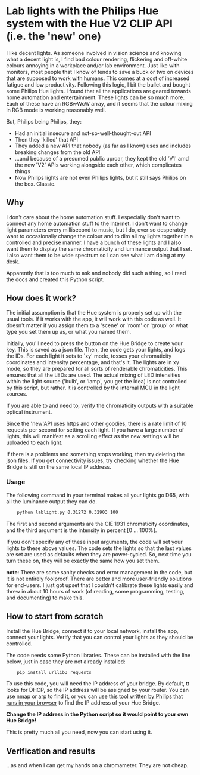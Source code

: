# Lab lights with the Philips Hue system with the Hue V2 CLIP API (i.e. the 'new' one)

I like decent lights. As someone involved in vision science and knowing what a decent light is, I find bad colour rendering, flickering and off-white colours annoying in a workplace and/or lab environment. Just like with monitors, most people that I know of tends to save a buck or two on devices that are supposed to work with humans. This comes at a cost of increased fatigue and low productivity. Following this logic, I bit the bullet and bought some Philips Hue lights. I found that all the applications are geared towards home automation and entertainment. These lights can be so much more. Each of these have an RGBwWcW array, and it seems that the colour mixing in RGB mode is working reasonably well.

But, Philips being Philips, they:

* Had an initial insecure and not-so-well-thought-out API
* Then they 'killed' that API
* They added a new API that nobody (as far as I know) uses and includes breaking changes from the old API
* ...and because of a presumed public uproar, they kept the old 'V1' amd the new 'V2' APIs working alongside each other, which complicates things
* Now Philips lights are not even Philips lights, but it still says Philips on the box. Classic.

## Why

 I don't care about the home automation stuff. I especially don't want to connect any home automation stuff to the Internet. I don't want to change light parameters every millisecond to music, but I do, ever so desperately want to occasionally change the colour and to dim all my lights together in a controlled and precise manner. I have a bunch of these lights and I also want them to display the same chromaticity and luminance output that I set. I also want them to be wide spectrum so I can see what I am doing at my desk.

 Apparently that is too much to ask and nobody did such a thing, so I read the docs and created this Python script.

## How does it work?

 The initial assumption is that the Hue system is properly set up with the usual tools. If it works with the app, it will work with this code as well. It doesn't matter if you assign them to a 'scene' or 'room' or 'group' or what type you set them up as, or what you named them.

Initially, you'll need to press the button on the Hue Bridge to create your key. This is saved as a json file. Then, the code gets your lights, and logs the IDs. For each light it sets to `xy' mode, tosses your chromaticity coordinates and intensity percentage, and that's it. The lights are in xy mode, so they are prepared for all sorts of renderable chromaticities. This ensures that all the LEDs are used. The actual mixing of LED intensities within the light source ('bulb', or 'lamp', you get the idea) is not controlled by this script, but rather, it is controlled by the internal MCU in the light sources.

 If you are able to and need to, verify the chromaticity outputs with a suitable optical instrument.

 Since the 'new'API uses https and other goodies, there is a rate limit of 10 requests per second for setting each light. If you have a large number of lights, this will manifest as a scrolling effect as the new settings will be uploaded to each light.

 If there is a problems and something stops working, then try deleting the json files. If you get connectivity issues, try checking whether the Hue Bridge is still on the same local IP address.

### Usage

 The following command in your terminal makes all your lights go D65, with all the luminance output they can do.

```sh
    python lablight.py 0.31272 0.32903 100
```

The first and second arguments are the CIE 1931 chromaticity coordinates, and the third argument is the intensity in percent [0 ... 100%].

If you don't specify any of these input arguments, the code will set your lights to these above values. The code sets the lights so that the last values are set are used as defaults when they are power-cycled. So, next time you turn these on, they will be exactly the same how you set them.

**note**: There are some sanity checks and error management in the code, but it is not entirely foolproof. There are better and more user-friendly solutions for end-users. I just got upset that I couldn't calibrate these lights easily and threw in about 10 hours of work (of reading, some programming, testing, and documenting) to make this.

## How to start from scratch

 Install the Hue Bridge, connect it to your local network, install the app, connect your lights. Verify that you can control your lights as they should be controlled.

 The code needs some Python libraries. These can be installed with the line below, just in case they are not already installed:

```sh
    pip install urllib3 requests
```

 To use this code, you will need the IP address of your bridge. By default, tt looks for DHCP, so the IP address will be assigned by your router. You can use [nmap](https://nmap.org/download.html) or [arp](https://en.wikipedia.org/wiki/Address_Resolution_Protocol) to find it, or you can use [this tool written by Philips that runs in your browser](https://discovery.meethue.com/) to find the IP address of your Hue Bridge.

 **Change the IP address in the Python script so it would point to your own Hue Bridge!**

 This is pretty much all you need, now you can start using it.

## Verification and results

...as and when I can get my hands on a chromameter. They are not cheap.